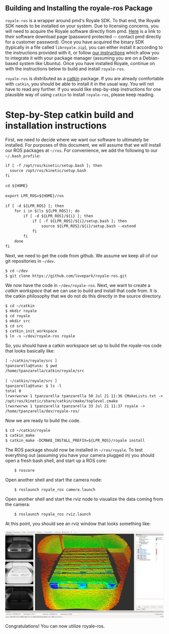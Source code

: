 Building and Installing the royale-ros Package
----------------------------------------------
`royale-ros` is a wrapper around pmd's Royale SDK. To that
end, the Royale SDK needs to be installed on your system. Due to licensing
concerns, you will need to acquire the Royale software directly from
pmd. [Here](http://pmdtec.com/picofamily/software/) is a link to their software
download page (password protected -- contact pmd directly for a customer
password). Once you have acquired the binary SDK (typically in a file called
`libroyale.zip`), you can either install it according to the instructions
provided with it, or follow [our instructions](doc/royale_install.md) which
allow you to integrate it with your package manager (assuming you are on a
Debian-based system like Ubuntu). Once you have installed Royale, continue on
with the instructions below to build and install `royale-ros`.

`royale-ros` is distributed as a [catkin](http://wiki.ros.org/catkin)
package. If you are already comfortable with `catkin`, you should be able to
install it in the usual way. You will not have to read any further. If you
would like step-by-step instructions for one plausible way of using `catkin` to
install `royale-ros`, please keep reading.

# Step-by-Step catkin build and installation instructions

First, we need to decide where we want our software to ultimately be
installed. For purposes of this document, we will assume that we will install
our ROS packages at `~/ros`. For convenience, we add the following to our
`~/.bash_profile`:

```
if [ -f /opt/ros/kinetic/setup.bash ]; then
  source /opt/ros/kinetic/setup.bash
fi

cd ${HOME}

export LPR_ROS=${HOME}/ros

if [ -d ${LPR_ROS} ]; then
    for i in $(ls ${LPR_ROS}); do
        if [ -d ${LPR_ROS}/${i} ]; then
            if [ -f ${LPR_ROS}/${i}/setup.bash ]; then
                source ${LPR_ROS}/${i}/setup.bash --extend
            fi
        fi
    done
fi
```

Next, we need to get the code from github. We assume we keep all of our git
repositories in `~/dev`.

```
$ cd ~/dev
$ git clone https://github.com/lovepark/royale-ros.git
```

We now have the code in `~/dev/royale-ros`. Next, we want to create a _catkin
workspace_ that we can use to build and install that code from. It is the
catkin philosophy that we do not do this directly in the source directory.

```
$ cd ~/catkin
$ mkdir royale
$ cd royale
$ mkdir src
$ cd src
$ catkin_init_workspace
$ ln -s ~/dev/royale-ros royale
```

So, you should have a catkin workspace set up to build the royale-ros code that
looks basically like:

```
[ ~/catkin/royale/src ]
tpanzarella@tuna: $ pwd
/home/tpanzarella/catkin/royale/src

[ ~/catkin/royale/src ]
tpanzarella@tuna: $ ls -l
total 0
lrwxrwxrwx 1 tpanzarella tpanzarella 50 Jul 21 11:36 CMakeLists.txt -> /opt/ros/kinetic/share/catkin/cmake/toplevel.cmake
lrwxrwxrwx 1 tpanzarella tpanzarella 33 Jul 21 11:37 royale -> /home/tpanzarella/dev/royale-ros/
```

Now we are ready to build the code.

```
$ cd ~/catkin/royale
$ catkin_make
$ catkin_make -DCMAKE_INSTALL_PREFIX=${LPR_ROS}/royale install
```

The ROS package should now be installed in `~/ros/royale`. To test everything
out (assuming you have your camera plugged in) you should open a fresh bash
shell, and start up a ROS core:

```
    $ roscore
```

Open another shell and start the camera node:

```
    $ roslaunch royale_ros camera.launch
```

Open another shell and start the rviz node to visualize the data coming from
the camera:

```
    $ roslaunch royale_ros rviz.launch
```

At this point, you should see an rviz window that looks something like:

![rviz1](doc/figures/rviz_screenshot.png)

Congratulations! You can now utilize royale-ros.
